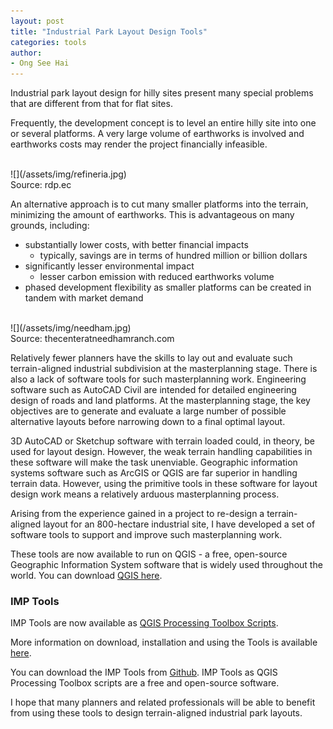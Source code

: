 ```yaml
---
layout: post
title: "Industrial Park Layout Design Tools"
categories: tools
author: 
- Ong See Hai
---
```


Industrial park layout design for hilly sites present many special problems that are different from that for flat sites.

Frequently, the development concept is to level an entire hilly site into one or several platforms. A very large volume of earthworks is involved and earthworks costs may render the project financially infeasible. 

<br>
![](/assets/img/refineria.jpg)
<br> 
Source: rdp.ec
<br>

An alternative approach is to cut many smaller platforms into the terrain, minimizing the amount of earthworks.  This is advantageous on many grounds, including:
- substantially lower costs, with better financial impacts
	- typically, savings are in terms of hundred million or billion dollars
- significantly lesser environmental impact
	- lesser carbon emission with reduced earthworks volume
- phased development flexibility as smaller platforms can be created in tandem with market demand

<br>
![](/assets/img/needham.jpg)
<br> Source: thecenteratneedhamranch.com
<br>

Relatively fewer planners have the skills to lay out and evaluate such terrain-aligned industrial subdivision at the masterplanning stage.  There is also a lack of software tools for such masterplanning work.  Engineering software such as AutoCAD Civil are intended for detailed engineering design of roads and land platforms.  At the masterplanning stage, the key objectives are to generate and evaluate a large number of possible alternative layouts before narrowing down to a final optimal layout.

3D AutoCAD or Sketchup software with terrain loaded could, in theory, be used for layout design.  However, the weak terrain handling capabilities in these software will make the task unenviable.  Geographic information systems software such as ArcGIS or QGIS are far superior in handling terrain data. However, using the primitive tools in these software for layout design work means a relatively arduous masterplanning process.

Arising from the experience gained in a project to re-design a terrain-aligned layout for an 800-hectare industrial site, I have developed a set of software tools to support and improve such masterplanning work.

These tools are now available to run on QGIS - a free, open-source Geographic Information System software that is widely used throughout the world.  You can download [QGIS here](https://qgis.org).



### IMP Tools

IMP Tools are now available as [QGIS Processing Toolbox Scripts](https://docs.qgis.org/3.16/en/docs/user_manual/processing/toolbox.html).

More information on download, installation and using the Tools is available [here](/resources.html).

You can download the IMP Tools from [Github](https://github.com/ebhoward/QgisIMPTools).  IMP Tools as QGIS Processing Toolbox scripts are a free and open-source software.

I hope that many planners and related professionals will be able to benefit from using these tools to design terrain-aligned industrial park layouts.

 
